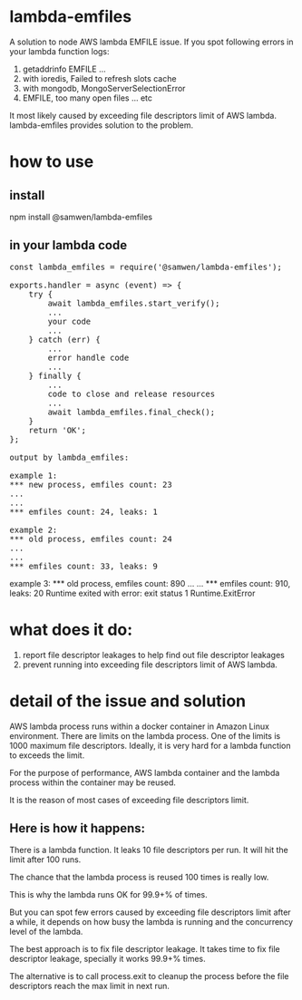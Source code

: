 # lambda-emfiles

A solution to node AWS lambda EMFILE issue. If you spot following errors in your lambda function logs:

1) getaddrinfo EMFILE ...
2) with ioredis, Failed to refresh slots cache
3) with mongodb, MongoServerSelectionError
4) EMFILE, too many open files
...
etc

It most likely caused by exceeding file descriptors limit of AWS lambda. lambda-emfiles provides solution to the problem.

# how to use

## install

npm install @samwen/lambda-emfiles

## in your lambda code

<pre>
const lambda_emfiles = require('@samwen/lambda-emfiles');

exports.handler = async (event) => {
    try {
        await lambda_emfiles.start_verify();
        ...
        your code
        ...
    } catch (err) {
        ...
        error handle code
        ...
    } finally {
        ...
        code to close and release resources
        ... 
        await lambda_emfiles.final_check();
    }
    return 'OK';
};

output by lambda_emfiles:

example 1:
*** new process, emfiles count: 23
...
...
*** emfiles count: 24, leaks: 1

example 2:
*** old process, emfiles count: 24
...
...
*** emfiles count: 33, leaks: 9
</pre>

example 3:
*** old process, emfiles count: 890
...
...
*** emfiles count: 910, leaks: 20
Runtime exited with error: exit status 1 Runtime.ExitError
</pre>

# what does it do:

1) report file descriptor leakages to help find out file descriptor leakages
2) prevent running into exceeding file descriptors limit of AWS lambda.

# detail of the issue and solution

AWS lambda process runs within a docker container in Amazon Linux environment. There are limits on the lambda process. One of the limits is 1000 maximum file descriptors. Ideally, it is very hard for a lambda function to exceeds the limit.

For the purpose of performance, AWS lambda container and the lambda process within the container may be reused. 

It is the reason of most cases of exceeding file descriptors limit. 

## Here is how it happens:

There is a lambda function. It leaks 10 file descriptors per run. It will hit the limit after 100 runs.

The chance that the lambda process is reused 100 times is really low. 

This is why the lambda runs OK for 99.9+% of times. 

But you can spot few errors caused by exceeding file descriptors limit after a while, it depends on how busy the lambda is running and the concurrency level of the lambda.

The best approach is to fix file descriptor leakage. It takes time to fix file descriptor leakage, specially it works 99.9+% times. 

The alternative is to call process.exit to cleanup the process before the file descriptors reach the max limit in next run.


